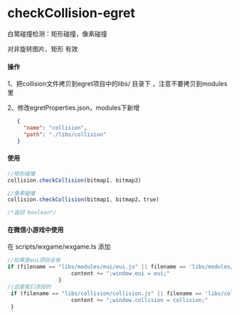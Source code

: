 # checkCollision-egret
白鹭碰撞检测：矩形碰撞，像素碰撞

对非旋转图片、矩形 有效

#### 操作
1、把collision文件拷贝到egret项目中的libs/ 目录下 ，注意不要拷贝到modules里

2、修改egretProperties.json，modules下新增
```json
   {
     "name": "collision", 
     "path": "./libs/collision" 
   }
```
#### 使用
```javascript
//矩形碰撞
collision.checkCollision(bitmap1, bitmap2)

//像素碰撞
collision.checkCollision(bitmap1, bitmap2，true)

/*返回 boolean*/
```

#### 在微信小游戏中使用
在 scripts/wxgame/wxgame.ts 添加 
```javascript
//如果是eui项目会有
if (filename == "libs/modules/eui/eui.js" || filename == 'libs/modules/eui/eui.min.js') {
                    content += ";window.eui = eui;"
                }
//这是我们添加的               
 if (filename == "libs/collision/collision.js" || filename == 'libs/collision/collision.min.js') {
                    content += ";window.collision = collision;"
 }

```
